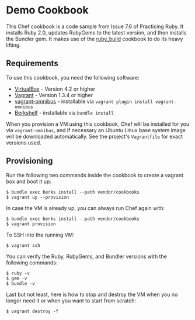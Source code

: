 Demo Cookbook
========================

This Chef cookbook is a code sample from Issue 7.6 of Practicing Ruby. It installs 
Ruby 2.0, updates RubyGems to the latest version, and then installs the 
Bundler gem. It makes use of the [ruby_build][] cookbook to do 
its heavy lifting.

## Requirements

To use this cookbook, you need the following software:

* [VirtualBox] - Version 4.2 or higher
* [Vagrant] - Version 1.3.4 or higher
* [vagrant-omnibus] - installable via `vagrant plugin install vagrant-omnibus`
* [Berkshelf] - installable via `bundle install`

When you provision a VM using this cookbook, Chef will be installed for you 
via `vagrant-omnibus`, and if necessary an Ubuntu Linux base system image will 
be downloaded automatically. See the project's `Vagrantfile` for exact 
versions used.

## Provisioning

Run the following two commands inside the cookbook to create a vagrant box and boot it up:

    $ bundle exec berks install --path vendor/cookbooks
    $ vagrant up --provision

In case the VM is already up, you can always run Chef again with:

    $ bundle exec berks install --path vendor/cookbooks
    $ vagrant provision

To SSH into the running VM:

    $ vagrant ssh

You can verify the Ruby, RubyGems, and Bundler versions with the following commands:

    $ ruby -v
    $ gem -v
    $ bundle -v

Last but not least, here is how to stop and destroy the VM when you no longer
need it or when you want to start from scratch:

    $ vagrant destroy -f

[ruby_build]: https://github.com/fnichol/chef-ruby_build
[Berkshelf]: http://berkshelf.com/
[Vagrant]: http://vagrantup.com
[VirtualBox]: https://www.virtualbox.org/
[practicingruby-web]: https://github.com/elm-city-craftworks/practicing-ruby-web
[vagrant-omnibus]: https://github.com/schisamo/vagrant-omnibus
